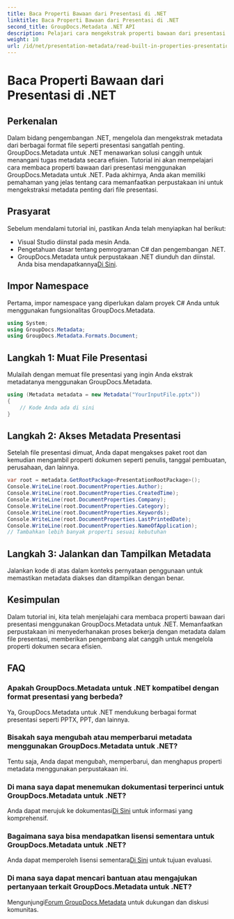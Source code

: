 ```yaml
---
title: Baca Properti Bawaan dari Presentasi di .NET
linktitle: Baca Properti Bawaan dari Presentasi di .NET
second_title: GroupDocs.Metadata .NET API
description: Pelajari cara mengekstrak properti bawaan dari presentasi menggunakan GroupDocs.Metadata untuk .NET dalam tutorial komprehensif ini.
weight: 10
url: /id/net/presentation-metadata/read-built-in-properties-presentations/
---
```


# Baca Properti Bawaan dari Presentasi di .NET

## Perkenalan
Dalam bidang pengembangan .NET, mengelola dan mengekstrak metadata dari berbagai format file seperti presentasi sangatlah penting. GroupDocs.Metadata untuk .NET menawarkan solusi canggih untuk menangani tugas metadata secara efisien. Tutorial ini akan mempelajari cara membaca properti bawaan dari presentasi menggunakan GroupDocs.Metadata untuk .NET. Pada akhirnya, Anda akan memiliki pemahaman yang jelas tentang cara memanfaatkan perpustakaan ini untuk mengekstraksi metadata penting dari file presentasi.
## Prasyarat
Sebelum mendalami tutorial ini, pastikan Anda telah menyiapkan hal berikut:
- Visual Studio diinstal pada mesin Anda.
- Pengetahuan dasar tentang pemrograman C# dan pengembangan .NET.
-  GroupDocs.Metadata untuk perpustakaan .NET diunduh dan diinstal. Anda bisa mendapatkannya[Di Sini](https://releases.groupdocs.com/metadata/net/).

## Impor Namespace
Pertama, impor namespace yang diperlukan dalam proyek C# Anda untuk menggunakan fungsionalitas GroupDocs.Metadata.
```csharp
using System;
using GroupDocs.Metadata;
using GroupDocs.Metadata.Formats.Document;
```
## Langkah 1: Muat File Presentasi
Mulailah dengan memuat file presentasi yang ingin Anda ekstrak metadatanya menggunakan GroupDocs.Metadata.
```csharp
using (Metadata metadata = new Metadata("YourInputFile.pptx"))
{
    // Kode Anda ada di sini
}
```
## Langkah 2: Akses Metadata Presentasi
Setelah file presentasi dimuat, Anda dapat mengakses paket root dan kemudian mengambil properti dokumen seperti penulis, tanggal pembuatan, perusahaan, dan lainnya.
```csharp
var root = metadata.GetRootPackage<PresentationRootPackage>();
Console.WriteLine(root.DocumentProperties.Author);
Console.WriteLine(root.DocumentProperties.CreatedTime);
Console.WriteLine(root.DocumentProperties.Company);
Console.WriteLine(root.DocumentProperties.Category);
Console.WriteLine(root.DocumentProperties.Keywords);
Console.WriteLine(root.DocumentProperties.LastPrintedDate);
Console.WriteLine(root.DocumentProperties.NameOfApplication);
// Tambahkan lebih banyak properti sesuai kebutuhan
```
## Langkah 3: Jalankan dan Tampilkan Metadata
Jalankan kode di atas dalam konteks pernyataan penggunaan untuk memastikan metadata diakses dan ditampilkan dengan benar.

## Kesimpulan
Dalam tutorial ini, kita telah menjelajahi cara membaca properti bawaan dari presentasi menggunakan GroupDocs.Metadata untuk .NET. Memanfaatkan perpustakaan ini menyederhanakan proses bekerja dengan metadata dalam file presentasi, memberikan pengembang alat canggih untuk mengelola properti dokumen secara efisien.

## FAQ
### Apakah GroupDocs.Metadata untuk .NET kompatibel dengan format presentasi yang berbeda?
Ya, GroupDocs.Metadata untuk .NET mendukung berbagai format presentasi seperti PPTX, PPT, dan lainnya.
### Bisakah saya mengubah atau memperbarui metadata menggunakan GroupDocs.Metadata untuk .NET?
Tentu saja, Anda dapat mengubah, memperbarui, dan menghapus properti metadata menggunakan perpustakaan ini.
### Di mana saya dapat menemukan dokumentasi terperinci untuk GroupDocs.Metadata untuk .NET?
 Anda dapat merujuk ke dokumentasi[Di Sini](https://tutorials.groupdocs.com/metadata/net/) untuk informasi yang komprehensif.
### Bagaimana saya bisa mendapatkan lisensi sementara untuk GroupDocs.Metadata untuk .NET?
 Anda dapat memperoleh lisensi sementara[Di Sini](https://purchase.groupdocs.com/temporary-license/) untuk tujuan evaluasi.
### Di mana saya dapat mencari bantuan atau mengajukan pertanyaan terkait GroupDocs.Metadata untuk .NET?
 Mengunjungi[Forum GroupDocs.Metadata](https://forum.groupdocs.com/c/metadata/14) untuk dukungan dan diskusi komunitas.